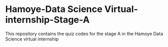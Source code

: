 # Hamoye-Data Science Virtual-internship-Stage-A
This repository contains the quiz codes for the stage A in the Hamoye Data Science virtual internship
